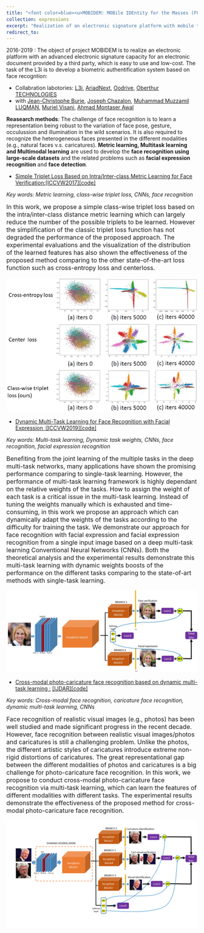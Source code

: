 ```yaml
---
title: "<font color=blue><u>MOBIDEM: MOBile IDEntity for the Masses (FUI 21) </u></font>"
collection: expressions
excerpt: "Realization of an electronic signature platform with mobile telephone based on face recognition using deep learning at a high level of validity."
redirect_to: 
---
```


2016-2019 : The object of project MOBIDEM is to realize  an electronic platform with an advanced electronic signature capacity for an electronic document provided by a third party, which is easy to use and low-cost. The task of the L3i is to develop a biometric authentification system based on face recogntion:

- Collabration labotories: [L3i](https://l3i.univ-larochelle.fr/), [AriadNext](https://www.ariadnext.com/), [Oodrive](https://www.oodrive.com/fr/), [Oberthur TECHNOLOGIES](https://web.archive.org/web/20121124001819/http://www.oberthur.com/)
- with [Jean-Christophe Burie](https://l3i.univ-larochelle.fr/Burie-Jean-Christophe-MCF-HDR), [Joseph Chazalon](https://scholar.google.fr/citations?user=zu8wSDAAAAAJ&hl=en), [Muhammad Muzzamil LUQMAN](https://scholar.google.com/citations?user=ACfqR3UAAAAJ&hl=en), [Muriel Visani](https://pageperso.univ-lr.fr/mvisani/), [Ahmad Montaser Awal](https://scholar.google.fr/citations?user=lADqsksAAAAJ&hl=fr)

**Reasearch methods**: The challenge of face recognition is to learn a representation being robust to the variation of face pose, gesture, occulussion and illumination in the wild scenarios. It is also required to recognize the heterogeneous faces presented in the different modalities (e.g., natural faces v.s. caricatures). **Metric learning,  Multitask learning and Multimodal learning** are used to develop the **face recognition using large-scale datasets** and the related problems such as **facial expression recognition** and **face detection**. 

- [Simple Triplet Loss Based on Intra/Inter-class Metric Learning for Face Verification:]()[[ICCVW2017]](https://www.lrde.epita.fr/dload/papers/ming.17.iccv-amfg.pdf)[[code]](https://github.com/hengxyz/facenet_class_wise_triplet_loss_pub)

*Key words: Metric learning, class-wise triplet loss, CNNs, face recognition*

<font size=3>In this work, we propose a simple class-wise triplet loss based on the intra/inter-class distance metric learning which can largely reduce the number of the possible triplets to be learned. However the simplification of the classic triplet loss function has not degraded the performance of the proposed approach. The experimental evaluations and the visualization of the distribution of the learned features has also shown the effectiveness of the proposed method comparing to the other state-of-the-art loss function such as cross-entropy loss and centerloss.</font>


![avatar](/images/comparison.png)

- [Dynamic Multi-Task Learning for Face Recognition with Facial Expression :]()[[ICCVW2019]](https://arxiv.org/pdf/1911.03281.pdf)[[code]](https://github.com/hengxyz/Dynamic_multi-task-learning)

*Key words: Multi-task learning, Dynamic task weights, CNNs, face recognition, facial expression recognition*

<font size=3>Benefiting from the joint learning of the multiple tasks in the deep multi-task networks, many applications have shown the promising performance comparing to single-task learning. However, the performance of multi-task learning framework is highly dependant on the relative weights of the tasks. How to assign the weight of each task is a critical issue in the multi-task learning. Instead of tuning the weights manually which is exhausted and time-consuming, in this work we propose an approach which can dynamically adapt the weights of the tasks according to the difficulty for training the task. We demonstrate our approach for face recognition with facial expression and facial expression recognition from a single input image based on a deep multi-task learning Conventional Neural Networks (CNNs). Both the theoretical analysis and the experimental results demonstrate  this multi-task learning with dynamic weights boosts of the performance on the different tasks comparing to the state-of-art methods with single-task learning. </font>


![avatar](/images/DynamicMTL.jpg)

- [Cross-modal photo-caricature face recognition based on dynamic multi-task learning :]() [[IJDAR]](https://link.springer.com/article/10.1007/s10032-021-00364-6)[[code]](https://github.com/hengxyz/cari-visual-recognition-via-multitask-learning)

*Key words: Cross-modal face recognition, caricature face recognition, dynamic multi-task learning, CNNs*

<font size=3>Face recognition of realistic visual images (e.g., photos) has been well studied and made significant progress in the recent decade. However, face recognition between realistic visual images/photos and caricatures is still a challenging problem. Unlike the photos, the different artistic styles of caricatures introduce extreme non-rigid distortions of caricatures. The great representational gap between the different modalities of photos and caricatures is a big challenge for photo-caricature face recognition. In this work, we propose to conduct cross-modal photo-caricature face recognition via multi-task learning, which can learn the features of different modalities with different tasks. The experimental results demonstrate the effectiveness of the proposed method for cross-modal photo-caricature face recognition.</font>

![avatar](/images/Fig0_Fig1.png)
   




